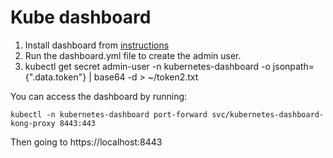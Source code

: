 # Kube dashboard

1. Install dashboard from [instructions][1]
1. Run the dashboard.yml file to create the admin user.
1. kubectl get secret admin-user -n kubernetes-dashboard -o jsonpath={".data.token"} | base64 -d > ~/token2.txt

You can access the dashboard by running:

```
kubectl -n kubernetes-dashboard port-forward svc/kubernetes-dashboard-kong-proxy 8443:443
```

Then going to https://localhost:8443

[1]: https://kubernetes.io/docs/tasks/access-application-cluster/web-ui-dashboard/
